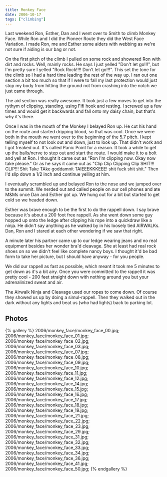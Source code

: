 ```yaml
---
title: Monkey Face
date: 2006-10-17
tags: ["climbing"]
---
```

Last weekend Ron, Esther, Dan and I went over to Smith to climb Monkey Face.  While Ron and I did the Pioneer Route they did the West Face Variation.  I made Ron, me and Esther some aiders with webbing as we're not sure if aiding is our bag or not.

On the first pitch of the climb I pulled on some rock and showered Ron with dirt and rocks.  Well, mainly rocks.  He says I just yelled "Don't let go!!!", but I'm pretty sure I yelled "Rock Rock!!!! Don't let go!!!".  This set the tone for the climb so I had a hard time leading the rest of the way up.  I ran out one section a bit too much so that if I were to fall my last protection would just stop my body from hitting the ground not from crashing into the notch we just came through.

The aid section was really awesome.  It took just a few moves to get into the rythym of clipping, standing, using Fifi hook and resting.  I screwed up a few times and would get it backwards and fall onto my daisy chain, but that's why it's there.

Once I was in the mouth of the Monkey I belayed Ron up.  He cut his hand on the route and started dripping blood, so that was cool.  Once we were both in the mouth we went over to the beginning of the 5.7 pitch. I kept telling myself to not look out and down, just to look up.  That didn't work and I got freaked out.  It's called Panic Point for a reason.
It took a while to get up the balls/nerve to step out and start the route. I would make it to a bolt and yell at Ron.  I thought it came out as "Ron I'm clipping now.  Okay now take please." Or as he says it came out as "Clip Clip Clipping Clip SHIT!!! CLIP!!!  Shit Take TAke goddamnit  TAIEEEKKKEEE!  shit fuck shit shit."  Then I'd slip down a 1/2 inch and continue yelling at him.


I eventually scrambled up and belayed Ron to the nose and we jumped over to the summit.  We nerded out and called people on our cell phones and ate M&Ms once Dan and Esther got up.  We hung out for a bit but started to get cold so we headed down.

Esther was brave enough to be the first to do the rappell down.  I say brave because it's about a 200 foot free rappell.  As she went down some guy hopped up onto the ledge after clipping his rope into a quickdraw like a ninja.  He didn't say anything as he walked by in his loosely tied AIRWALKs.  Dan, Ron and I stared at each other wondering if we saw that right.

A minute later his partner came up to our ledge wearing jeans and no real equipment besides her wonder bra'd cleavage.  She at least had real rock shoes on so we didn't feel like complete nancy boys.  I thought it'd be bad form to take her picture, but I should have anyway - for you people.

We did our rappell as fast as possible, which meant it took me 5 minutes to get down as it's a bit airy.  Once you were committed to the rappell it was pretty cool - 200 feet straight down with nothing around you but your adrenalinized sweat and air.

The Airwalk Ninja and Cleavage used our ropes to come down.  Of course they showed us up by doing a simul-rappell.  Then they walked out in the dark without any lights and beat us (who had lights) back to parking lot.


## Photos 

{% gallery %} 
2006/monkey_face/monkey_face_00.jpg;
2006/monkey_face/monkey_face_01.jpg;
2006/monkey_face/monkey_face_02.jpg;
2006/monkey_face/monkey_face_03.jpg;
2006/monkey_face/monkey_face_07.jpg;
2006/monkey_face/monkey_face_08.jpg;
2006/monkey_face/monkey_face_09.jpg;
2006/monkey_face/monkey_face_10.jpg;
2006/monkey_face/monkey_face_11.jpg;
2006/monkey_face/monkey_face_12.jpg;
2006/monkey_face/monkey_face_14.jpg;
2006/monkey_face/monkey_face_15.jpg;
2006/monkey_face/monkey_face_16.jpg;
2006/monkey_face/monkey_face_17.jpg;
2006/monkey_face/monkey_face_18.jpg;
2006/monkey_face/monkey_face_19.jpg;
2006/monkey_face/monkey_face_21.jpg;
2006/monkey_face/monkey_face_22.jpg;
2006/monkey_face/monkey_face_23.jpg;
2006/monkey_face/monkey_face_29.jpg;
2006/monkey_face/monkey_face_31.jpg;
2006/monkey_face/monkey_face_32.jpg;
2006/monkey_face/monkey_face_33.jpg;
2006/monkey_face/monkey_face_34.jpg;
2006/monkey_face/monkey_face_36.jpg;
2006/monkey_face/monkey_face_41.jpg;
2006/monkey_face/monkey_face_50.jpg;
{% endgallery %}
